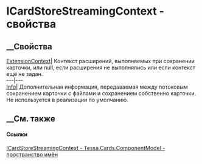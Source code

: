 # ICardStoreStreamingContext - свойства
##  __Свойства
[ExtensionContext](P_Tessa_Cards_ComponentModel_ICardStoreStreamingContext_ExtensionContext.htm)|
Контекст расширений, выполняемых при сохранении карточки, или null, если
расширения не выполнялись или если контекст ещё не задан.  
---|---  
[Info](P_Tessa_Cards_ComponentModel_ICardStoreStreamingContext_Info.htm)|
Дополнительная информация, передаваемая между потоковым сохранением карточки с
файлами и сохранением собственно карточки. Не используется в реализации по
умолчанию.  
## __См. также
#### Ссылки
[ICardStoreStreamingContext -
](T_Tessa_Cards_ComponentModel_ICardStoreStreamingContext.htm)
[Tessa.Cards.ComponentModel - пространство
имён](N_Tessa_Cards_ComponentModel.htm)
